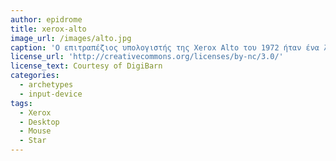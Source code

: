 ```yaml
---
author: epidrome
title: xerox-alto
image_url: /images/alto.jpg
caption: 'Ο επιτραπέζιος υπολογιστής της Xerox Alto του 1972 ήταν ένα λειτουργικό πρωτότυπο που βελτιωνόταν συνεχώς από τους ερευνητές του PARC και οδήγησε τελικά την κατασκευή του πρώτου σύγχρονου υπολογιστή με γραφική επιφάνεια εργασίας, του Xerox Star'
license_url: 'http://creativecommons.org/licenses/by-nc/3.0/'
license_text: Courtesy of DigiBarn
categories:
  - archetypes
  - input-device
tags:
  - Xerox
  - Desktop
  - Mouse
  - Star
---
```

